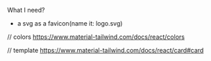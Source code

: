 What I need?

- a svg as a favicon(name it: logo.svg)


// colors
https://www.material-tailwind.com/docs/react/colors

// template
https://www.material-tailwind.com/docs/react/card#card